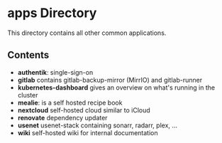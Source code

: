 # apps Directory

This directory contains all other common applications.

## Contents

- **authentik**: single-sign-on
- **gitlab** contains gitlab-backup-mirror (MirrIO) and gitlab-runner
- **kubernetes-dashboard** gives an overview on what's running in the cluster
- **mealie**: is a self hosted recipe book
- **nextcloud** self-hosted cloud similar to iCloud
- **renovate** dependency updater
- **usenet** usenet-stack containing sonarr, radarr, plex, ...
- **wiki** self-hosted wiki for internal documentation
